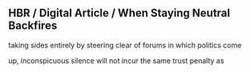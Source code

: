 ## HBR / Digital Article / When Staying Neutral Backfires

taking sides entirely by steering clear of forums in which politics come

up, inconspicuous silence will not incur the same trust penalty as